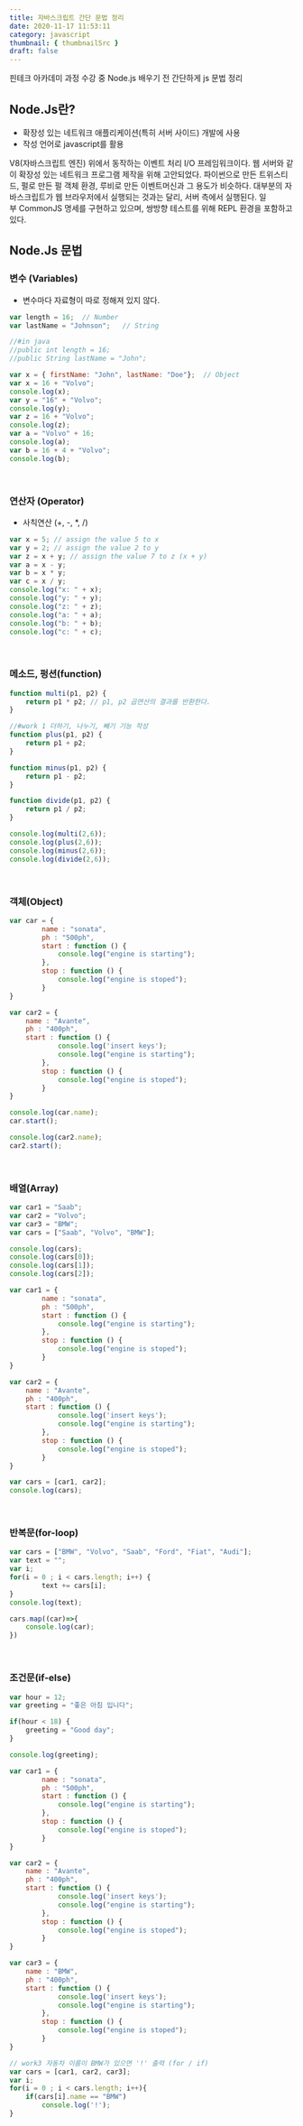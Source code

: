 ```yaml
---
title: 자바스크립트 간단 문법 정리
date: 2020-11-17 11:53:11
category: javascript
thumbnail: { thumbnailSrc }
draft: false
---
```


핀테크 아카데미 과정 수강 중 Node.js 배우기 전 간단하게 js 문법 정리 

## Node.Js란?

- 확장성 있는 네트워크 애플리케이션(특히 서버 사이드) 개발에 사용
- 작성 언어로 javascript를 활용

V8(자바스크립트 엔진) 위에서 동작하는 이벤트 처리 I/O 프레임워크이다. 웹 서버와 같이 확장성 있는 네트워크 프로그램 제작을 위해 고안되었다. 파이썬으로 만든 트위스티드, 펄로 만든 펄 객체 환경, 루비로 만든 이벤트머신과 그 용도가 비슷하다. 대부분의 자바스크립트가 웹 브라우저에서 실행되는 것과는 달리, 서버 측에서 실행된다. 일부 CommonJS 명세를 구현하고 있으며, 쌍방향 테스트를 위해 REPL 환경을 포함하고 있다.

## Node.Js 문법

### 변수 (Variables)

- 변수마다 자료형이 따로 정해져 있지 않다.

```jsx
var length = 16;  // Number
var lastName = "Johnson";   // String

//#in java
//public int length = 16;
//public String lastName = "John";

var x = { firstName: "John", lastName: "Doe"};  // Object
var x = 16 + "Volvo";
console.log(x);
var y = "16" + "Volvo";
console.log(y);
var z = 16 + "Volvo";
console.log(z);
var a = "Volvo" + 16;
console.log(a);
var b = 16 + 4 + "Volvo";
console.log(b);
```

<br/>

### 연산자 (Operator)

- 사칙연산 (+, -, *, /)

```jsx
var x = 5; // assign the value 5 to x
var y = 2; // assign the value 2 to y
var z = x + y; // assign the value 7 to z (x + y)
var a = x - y;
var b = x * y;
var c = x / y;
console.log("x: " + x);
console.log("y: " + y);
console.log("z: " + z);
console.log("a: " + a);
console.log("b: " + b);
console.log("c: " + c);
```

<br/>

### 메소드, 펑션(function)

```jsx
function multi(p1, p2) {
	return p1 * p2; // p1, p2 곱연산의 결과를 반환한다.
}

//#work 1 더하기, 나누기, 빼기 기능 작성
function plus(p1, p2) {
	return p1 + p2;
}

function minus(p1, p2) {
	return p1 - p2;
}

function divide(p1, p2) {
	return p1 / p2;
}

console.log(multi(2,6));
console.log(plus(2,6));
console.log(minus(2,6));
console.log(divide(2,6));
```

<br/>

### 객체(Object)

```jsx
var car = { 	
		name : "sonata", 	
		ph : "500ph", 	
		start : function () { 		
			console.log("engine is starting"); 	
		}, 	
		stop : function () { 		
			console.log("engine is stoped"); 
		} 
}

var car2 = {
    name : "Avante",
    ph : "400ph",
    start : function () { 
			console.log('insert keys');		
			console.log("engine is starting"); 	
		}, 	
		stop : function () { 		
			console.log("engine is stoped"); 
		} 
}

console.log(car.name);
car.start();

console.log(car2.name);
car2.start();
```

<br/>

### 배열(Array)

```jsx
var car1 = "Saab";
var car2 = "Volvo";
var car3 = "BMW";
var cars = ["Saab", "Volvo", "BMW"];

console.log(cars);
console.log(cars[0]);
console.log(cars[1]);
console.log(cars[2]);
```

```jsx
var car1 = { 	
		name : "sonata", 	
		ph : "500ph", 	
		start : function () { 		
			console.log("engine is starting"); 	
		}, 	
		stop : function () { 		
			console.log("engine is stoped"); 
		} 
}

var car2 = {
    name : "Avante",
    ph : "400ph",
    start : function () { 
			console.log('insert keys');		
			console.log("engine is starting"); 	
		}, 	
		stop : function () { 		
			console.log("engine is stoped"); 
		} 
}

var cars = [car1, car2];
console.log(cars);
```

<br/>

### 반복문(for-loop)

```jsx
var cars = ["BMW", "Volvo", "Saab", "Ford", "Fiat", "Audi"];
var text = "";
var i;
for(i = 0 ; i < cars.length; i++) {
		text += cars[i];
}
console.log(text);

cars.map((car)=>{
    console.log(car);
})
```

<br/>

### 조건문(if-else)

```jsx
var hour = 12;
var greeting = "좋은 아침 입니다";

if(hour < 18) {
	greeting = "Good day";
}

console.log(greeting);
```

```jsx
var car1 = { 	
		name : "sonata", 	
		ph : "500ph", 	
		start : function () { 		
			console.log("engine is starting"); 	
		}, 	
		stop : function () { 		
			console.log("engine is stoped"); 
		} 
}

var car2 = {
    name : "Avante",
    ph : "400ph",
    start : function () { 
			console.log('insert keys');		
			console.log("engine is starting"); 	
		}, 	
		stop : function () { 		
			console.log("engine is stoped"); 
		} 
}

var car3 = {
    name : "BMW",
    ph : "400ph",
    start : function () { 
			console.log('insert keys');		
			console.log("engine is starting"); 	
		}, 	
		stop : function () { 		
			console.log("engine is stoped"); 
		} 
}

// work3 자동차 이름이 BMW가 있으면 '!' 출력 (for / if)
var cars = [car1, car2, car3];
var i;
for(i = 0 ; i < cars.length; i++){
	if(cars[i].name == "BMW")
		console.log('!');
}
```